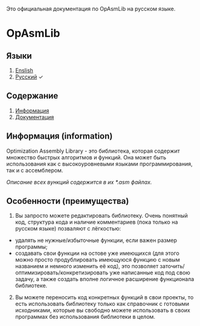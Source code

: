 Это официальная документация по OpAsmLib на русском языке.
# OpAsmLib

## Языки
1. [Enslish](https://github.com/GamesAdmin/OpAsmLib/blob/master/README.md)
2. [Русский](https://github.com/GamesAdmin/OpAsmLib/blob/master/README_RU.md) ✓

## Содержание
1. [Информация](#information)
2. [Документация](#документация)

## Информация (information)
Optimization Assembly Library - это библиотека, которая содержит множество быстрых алгоритмов и функций. Она может быть использования как с высокоуровневыми языками программирования, так и с ассемблером.

_Описание всех вункций содержится в их *.asm файлах._

## Особенности (преимущества)
1. Вы запросто можете редактировать библиотеку. Очень понятный код, структура кода и наличие комментариев (пока только на русском языке) позваляют с лёгкостью:
  + удалять не нужные/избыточные функции, если важен размер программы;
  + создавать свои функции на остове уже имеющихся (для этого можно просто продублировать имеющуюся функцию с новым названием и немного изменить её код), это позволяет заточить/оптимизировать/конкретизировать уже написанные код под свою задачу, а также создать вполне логичное расширение функционала библиотеке.
2. Вы можете переносить код конкретных функций в свои проекты, то есть использовать библиотеку только как справочник с готовыми исходниками, которые вы свободно можете использовать в своих программах без использования библиотеки в целом.
